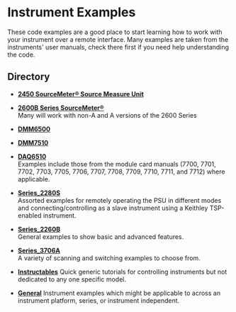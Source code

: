 
# Instrument Examples

These code examples are a good place to start learning how to work with your instrument over a remote interface. Many examples are taken from the instruments' user manuals, check there first if you need help understanding the code.

## Directory

[comment]: **[Insturment](./directory)**  

* **[2450 SourceMeter&reg; Source Measure Unit](./2450-SMU)**  

* **[2600B Series SourceMeter&reg;](./26xx-SMU/Tutorials)**  
Many will work with non-A and A versions of the 2600 Series

* **[DMM6500](./DMM6500)**  

* **[DMM7510](./DMM7510)**  

* **[DAQ6510](./DAQ6510)**  
Examples include those from the module card manuals (7700, 7701, 7702, 7703, 7705, 7706, 7707, 7708, 7709, 7710, 7711, and 7712) where applicable.

* **[Series_2280S](./Series_2280S)**  
Assorted examples for remotely operating the PSU in different modes and connecting/controlling as a slave instrument using a Keithley TSP-enabled instrument.

* **[Series_2260B](./Series_2260B)**  
General examples to show basic and advanced features.

* **[Series_3706A](./Series_3706A)**  
A variety of scanning and switching examples to choose from. 

* **[Instructables](./Instructables)** 
Quick generic tutorials for controlling instruments but not dedicated to any one specific model.

* **[General](./General)** 
Instrument examples which might be applicable to across an instrument platform, series, or instrument independent.  
